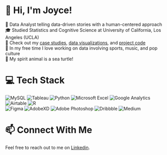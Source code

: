 # 👋 Hi, I'm Joyce!
📣 Data Analyst telling data-driven stories with a human-centered approach <br/>
🎓 Studied Statistics and Cognitive Science at University of California, Los Angeles (UCLA) <br/>
💼 Check out my [case studies](https://medium.com/@joycemok8), [data visualizations](https://public.tableau.com/app/profile/joyce.mok/vizzes), and [project code](https://github.com/joycemok/portfolio) <br/>
🏀 In my free time I love working on data involving sports, music, and pop culture <br/>
🐢 My spirit animal is a sea turtle!

# 💻 Tech Stack
![MySQL](https://img.shields.io/badge/mysql-4479A1.svg?style=for-the-badge&logo=mysql&logoColor=white)
![Tableau](https://img.shields.io/badge/Tableau-E97627?style=for-the-badge&logo=Tableau&logoColor=white)
![Python](https://img.shields.io/badge/python-3670A0?style=for-the-badge&logo=python&logoColor=ffdd54)
![Microsoft Excel](https://img.shields.io/badge/Microsoft_Excel-217346?style=for-the-badge&logo=microsoft-excel&logoColor=white)
![Google Analytics](https://img.shields.io/badge/Google%20Analytics-E37400?style=for-the-badge&logo=google%20analytics&logoColor=white)
![Airtable](https://img.shields.io/badge/Airtable-18BFFF?style=for-the-badge&logo=Airtable&logoColor=white)
![R](https://img.shields.io/badge/r-%23276DC3.svg?style=for-the-badge&logo=r&logoColor=white) <br/>
![Figma](https://img.shields.io/badge/figma-%23F24E1E.svg?style=for-the-badge&logo=figma&logoColor=white)
![AdobeXD](https://img.shields.io/badge/Adobe%20XD-470137?style=for-the-badge&logo=Adobe%20XD&logoColor=#FF61F6)
![Adobe Photoshop](https://img.shields.io/badge/adobe%20photoshop-%2331A8FF.svg?style=for-the-badge&logo=adobe%20photoshop&logoColor=white)
![Dribbble](https://img.shields.io/badge/Dribbble-EA4C89?style=for-the-badge&logo=dribbble&logoColor=white)
![Medium](https://img.shields.io/badge/Medium-12100E?style=for-the-badge&logo=medium&logoColor=white)

# 📫 Connect With Me
Feel free to reach out to me on [Linkedin](https://www.linkedin.com/in/joycemok8/). 
